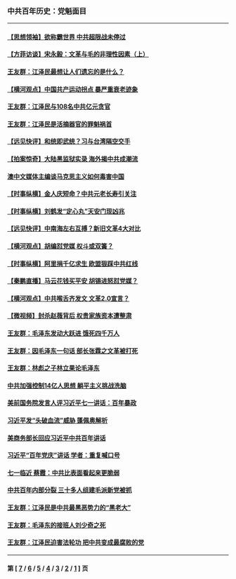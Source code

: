 ### 中共百年历史：党魁面目
---
#### [【思想领袖】欲称霸世界 中共超限战未停过](../../pages/nf1176107/n13745142.md?12160430) 
#### [【方菲访谈】宋永毅：文革与毛的非理性因素（上）](../../pages/nf1176107/n13469956.md?12160430) 
#### [王友群：江泽民最想让人们遗忘的是什么？](../../pages/nf1176107/n13408949.md?12160430) 
#### [【横河观点】中国共产运动拐点 暴严重衰老迹象](../../pages/nf1176107/n13388333.md?12160430) 
#### [王友群：江泽民与108名中共亿元贪官](../../pages/nf1176107/n13352358.md?12160430) 
#### [王友群：江泽民是活摘器官的罪魁祸首](../../pages/nf1176107/n13336903.md?12160430) 
#### [【远见快评】和统即武统？习与台湾隔空交手](../../pages/nf1176107/n13297739.md?12160430) 
#### [【拍案惊奇】大陆黑监狱实录 海外揭中共成潮流](../../pages/nf1176107/n13288853.md?12160430) 
#### [澳中文媒体主编谈马克思主义如何毒害中国](../../pages/nf1176107/n13257387.md?12160430) 
#### [【时事纵横】金人庆短命？中共元老长寿引关注](../../pages/nf1176107/n13217934.md?12160430) 
#### [【时事纵横】刘鹤发“定心丸”天安门现凶兆](../../pages/nf1176107/n13215416.md?12160430) 
#### [【远见快评】中南海左右互搏？新旧文革4大对比](../../pages/nf1176107/n13214745.md?12160430) 
#### [【横河观点】胡编怼党媒 权斗或双簧？](../../pages/nf1176107/n13210864.md?12160430) 
#### [【时事纵横】阿里捐千亿求生 欧盟狠踩中共红线](../../pages/nf1176107/n13206431.md?12160430) 
#### [【秦鹏直播】马云花钱买平安 胡锡进怒怼党媒？](../../pages/nf1176107/n13206392.md?12160430) 
#### [【横河观点】中共喉舌齐发文 文革2.0宣言？](../../pages/nf1176107/n13201248.md?12160430) 
#### [【微视频】封杀赵薇背后 权贵家族资本遭整肃](../../pages/nf1176107/n13197798.md?12160430) 
#### [王友群：毛泽东发动大跃进 饿死四千万人](../../pages/nf1176107/n13177158.md?12160430) 
#### [王友群：因毛泽东一句话 部长张霖之文革被打死](../../pages/nf1176107/n13161711.md?12160430) 
#### [王友群：林彪之子林立果论毛泽东](../../pages/nf1176107/n13128622.md?12160430) 
#### [中共加强控制14亿人思想 躺平主义挑战洗脑](../../pages/nf1176107/n13094299.md?12160430) 
#### [美前国务院发言人评习近平七一讲话：百年暴政](../../pages/nf1176107/n13066986.md?12160430) 
#### [习近平发“头破血流”威胁 蓬佩奥解析](../../pages/nf1176107/n13063604.md?12160430) 
#### [美商务部长回应习近平中共百年讲话](../../pages/nf1176107/n13062903.md?12160430) 
#### [习近平“百年党庆”讲话 学者：重复喊口号](../../pages/nf1176107/n13061411.md?12160430) 
#### [七一临近 蔡霞：中共比表面看起来更脆弱](../../pages/nf1176107/n13056418.md?12160430) 
#### [中共百年内部分裂 三十多人组建毛派新党被抓](../../pages/nf1176107/n13044023.md?12160430) 
#### [王友群：江泽民是中共最黑恶势力的“黑老大”](../../pages/nf1176107/n13022180.md?12160430) 
#### [王友群：毛泽东的接班人刘少奇之死](../../pages/nf1176107/n12991772.md?12160430) 
#### [王友群：江泽民迫害法轮功 把中共变成最腐败的党](../../pages/nf1176107/n12947347.md?12160430) 

---
#### 第 [ [7](./7.md?12160430) / [6](./6.md?12160430) / [5](./5.md?12160430) / [4](./4.md?12160430) / [3](./3.md?12160430) / [2](./2.md?12160430) / [1](./1.md?12160430) ] 页
